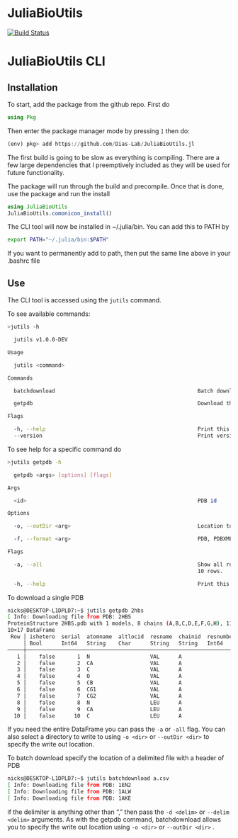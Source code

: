 # JuliaBioUtils

[![Build Status](https://github.com/nas2011/JuliaBioUtils.jl/actions/workflows/CI.yml/badge.svg?branch=master)](https://github.com/nas2011/JuliaBioUtils.jl/actions/workflows/CI.yml?query=branch%3Amaster)

# JuliaBioUtils CLI

## Installation

To start, add the package from the github repo. First do
```julia
using Pkg
```

Then enter the package manager mode by pressing ```]``` then do:

```julia
(env) pkg> add https://github.com/Dias-Lab/JuliaBioUtils.jl
```

The first build is going to be slow as everything is compiling. There are a few large dependencies that I preemptively included as they will be used for future functionality.

The package will run through the build and precompile. Once that is done, use the package and run the install

```julia
using JuliaBioUtils
JuliaBioUtils.comonicon_install()
```

The CLI tool will now be installed in ~/.julia/bin. You can add this to PATH by

```bash
export PATH="~/.julia/bin:$PATH"
```

If you want to permanently add to path, then put the same line above in your .bashrc file

## Use

The CLI tool is accessed using the ```jutils``` command.

To see available commands:

```bash
>jutils -h

  jutils v1.0.0-DEV

Usage

  jutils <command>

Commands

  batchdownload                                             Batch download PDB files

  getpdb                                                    Download the PDB file for a given PDB id.

Flags

  -h, --help                                                Print this help message.
  --version                                                 Print version.
```

To see help for a specific command do

```bash
>jutils getpdb -h

  getpdb <args> [options] [flags]

Args

  <id>                                                      PDB id

Options

  -o, --outDir <arg>                                        Location to save the file.

  -f, --format <arg>                                        PDB, PDBXML, mmCIF, or MMTF. Default = PDB

Flags

  -a, --all                                                 Show all rows of the resulting PDB table. Default is first
                                                            10 rows.

  -h, --help                                                Print this help message.
```

To download a single PDB

```bash
nicks@DESKTOP-L1DPLD7:~$ jutils getpdb 2hbs
[ Info: Downloading file from PDB: 2HBS
ProteinStructure 2HBS.pdb with 1 models, 8 chains (A,B,C,D,E,F,G,H), 1148 residues, 9677 atoms
10×17 DataFrame
 Row │ ishetero  serial  atomname  altlocid  resname  chainid  resnumber  inscode  x        y        z        occupancy  tempfactor  element  charge  modelnumber  isdisorderedatom
     │ Bool      Int64   String    Char      String   String   Int64      Char     Float64  Float64  Float64  Float64    Float64     String   String  Int64        Bool
─────┼──────────────────────────────────────────────────────────────────────────────────────────────────────────────────────────────────────────────────────────────────────────────
   1 │    false       1  N                   VAL      A                1            10.39    20.427   13.21         1.0       45.04  N                          1             false
   2 │    false       2  CA                  VAL      A                1            10.59    18.948   13.104        1.0       43.39  C                          1             false
   3 │    false       3  C                   VAL      A                1            12.056   18.656   12.771        1.0       39.8   C                          1             false
   4 │    false       4  O                   VAL      A                1            12.802   19.566   12.422        1.0       41.29  O                          1             false
   5 │    false       5  CB                  VAL      A                1             9.649   18.332   12.032        1.0       45.28  C                          1             false
   6 │    false       6  CG1                 VAL      A                1            10.08    18.742   10.624        1.0       45.97  C                          1             false
   7 │    false       7  CG2                 VAL      A                1             9.596   16.82    12.175        1.0       45.38  C                          1             false
   8 │    false       8  N                   LEU      A                2            12.468   17.396   12.887        1.0       35.63  N                          1             false
   9 │    false       9  CA                  LEU      A                2            13.855   17.027   12.612        1.0       31.33  C                          1             false
  10 │    false      10  C                   LEU      A                2            14.217   17.008   11.138        1.0       29.7   C                          1             false
```

If you need the entire DataFrame you can pass the ```-a``` or ```-all``` flag. You can also select a directory to write to using ```-o <dir>``` or ```--outDir <dir>``` to specify the write out location.

To batch download specify the location of a delimited file with a header of PDB

```bash
nicks@DESKTOP-L1DPLD7:~$ jutils batchdownload a.csv
[ Info: Downloading file from PDB: 1EN2
[ Info: Downloading file from PDB: 1ALW
[ Info: Downloading file from PDB: 1AKE
```

if the delimiter is anything other than “,” then pass the ```-d <delim>``` or ```--delim <delim>``` arguments. As with the getpdb command, batchdownload allows you to specify the write out location using ```-o <dir>``` or ```--outDir <dir>``` .

